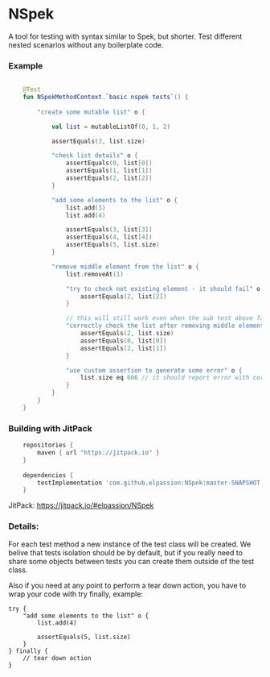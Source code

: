 # NSpek
A tool for testing with syntax similar to Spek, but shorter.
Test different nested scenarios without any boilerplate code.

### Example
```kotlin

    @Test
    fun NSpekMethodContext.`basic nspek tests`() {
    
        "create some mutable list" o {

            val list = mutableListOf(0, 1, 2)

            assertEquals(3, list.size)

            "check list details" o {
                assertEquals(0, list[0])
                assertEquals(1, list[1])
                assertEquals(2, list[2])
            }

            "add some elements to the list" o {
                list.add(3)
                list.add(4)

                assertEquals(3, list[3])
                assertEquals(4, list[4])
                assertEquals(5, list.size)
            }

            "remove middle element from the list" o {
                list.removeAt(1)

                "try to check not existing element - it should fail" o {
                    assertEquals(2, list[2])
                }

                // this will still work even when the sub test above fails
                "correctly check the list after removing middle element" o {
                    assertEquals(2, list.size)
                    assertEquals(0, list[0])
                    assertEquals(2, list[1])
                }

                "use custom assertion to generate some error" o {
                    list.size eq 666 // it should report error with correct line number
                }
            }
        }
    }

```

### Building with JitPack
```gradle
    repositories {
        maven { url "https://jitpack.io" }
    }
   
    dependencies {
        testImplementation 'com.github.elpassion:NSpek:master-SNAPSHOT'
    }
```

JitPack: https://jitpack.io/#elpassion/NSpek

### Details:

For each test method a new instance of the test class will be created.
We belive that tests isolation should be by default, but if you really need to share some
objects between tests you can create them outside of the test class.

Also if you need at any point to perform a tear down action, you have to wrap your code with try finally, example:

```
try {
    "add some elements to the list" o {
        list.add(4)

        assertEquals(5, list.size)
    }
} finally {
    // tear down action
}
```

